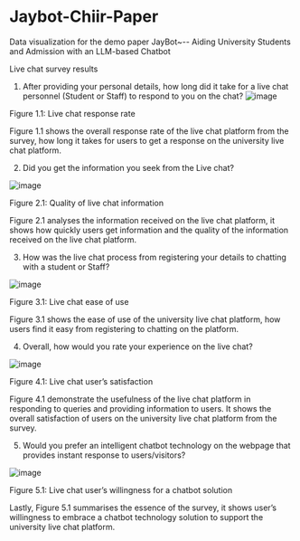 # Jaybot-Chiir-Paper
Data visualization for the demo paper JayBot~-- Aiding University Students and Admission with an LLM-based Chatbot

Live chat survey results
   
1.	After providing your personal details, how long did it take for a live chat personnel (Student or Staff) to respond to you on the chat?
![image](https://github.com/Greenconsult/Jaybot-Chiir-Paper/assets/130986642/f75046c3-8d0c-4ec7-a51f-8fa600e571e6)

 Figure 1.1: Live chat response rate
 
Figure 1.1 shows the overall response rate of the live chat platform from the survey, how long it takes for users to get a response on the university live chat platform. 

2. Did you get the information you seek from the Live chat? 	 	 	 	 

![image](https://github.com/Greenconsult/Jaybot-Chiir-Paper/assets/130986642/81b5e46e-58e1-4ce4-9065-f312df591fc1)

Figure 2.1: Quality of live chat information

Figure 2.1 analyses the information received on the live chat platform, it shows how quickly users get information and the quality of the information received on the live chat platform.

3.	How was the live chat process from registering your details to chatting with a student or Staff?
 
![image](https://github.com/Greenconsult/Jaybot-Chiir-Paper/assets/130986642/449d4123-6353-480d-94ee-428c2580e2bb)

Figure 3.1: Live chat ease of use

Figure 3.1 shows the ease of use of the university live chat platform, how users find it easy from registering to chatting on the platform.


4.	Overall, how would you rate your experience on the live chat?

  ![image](https://github.com/Greenconsult/Jaybot-Chiir-Paper/assets/130986642/f1174e01-80e7-42e5-a63e-8e9d1b5da59e)

Figure 4.1: Live chat user’s satisfaction

Figure 4.1 demonstrate the usefulness of the live chat platform in responding to queries and providing information to users. It shows the overall satisfaction of users on the university live chat platform from the survey.

5.	Would you prefer an intelligent chatbot technology on the webpage that provides instant response to users/visitors?
   
 ![image](https://github.com/Greenconsult/Jaybot-Chiir-Paper/assets/130986642/1bc335df-0345-4141-912b-8e7f753e03f2)

Figure 5.1: Live chat user’s willingness for a chatbot solution 

Lastly, Figure 5.1 summarises the essence of the survey, it shows user’s willingness to embrace a chatbot technology solution to support the university live chat platform. 

